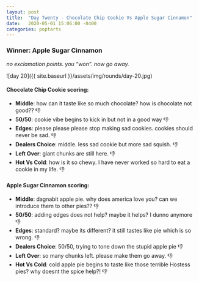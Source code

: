 ```yaml
---
layout: post
title:  "Day Twenty - Chocolate Chip Cookie Vs Apple Sugar Cinnamon"
date:   2020-05-01 15:06:00 -0400
categories: poptarts
---
```


### Winner: Apple Sugar Cinnamon
*no exclamation points. you “won”. now go away.*

![day 20]({{ site.baseurl }}/assets/img/rounds/day-20.jpg)

#### Chocolate Chip Cookie scoring:
 * **Middle**: how can it taste like so much chocolate? how is chocolate not good?? 👎
 * **50/50**: cookie vibe begins to kick in but not in a good way 👎
 * **Edges**: please please please stop making sad cookies. cookies should never be sad.  👎
 * **Dealers Choice**: middle. less sad cookie but more sad squish. 👎
 * **Left Over**: giant chunks are still here. 👎
 * **Hot Vs Cold**: how is it so chewy. I have never worked so hard to eat a cookie in my life. 👎

#### Apple Sugar Cinnamon scoring:
 * **Middle**: dagnabit apple pie. why does america love you? can we introduce them to other pies?? 👎
 * **50/50**: adding edges does not help? maybe it helps? I dunno anymore 👎
 * **Edges**: standard? maybe its different? it still tastes like pie which is so wrong. 👎
 * **Dealers Choice**: 50/50, trying to tone down the stupid apple pie   👎
 * **Left Over**: so many chunks left. please make them go away. 👎
 * **Hot Vs Cold**: cold apple pie begins to taste like those terrible Hostess pies? why doesnt the spice help?! 👎
